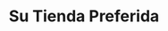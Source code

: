 ---
title: "Su Tienda Preferida"
url: /ciudad-satelite/su-tienda-preferida-avenida-alfredo-sanjines/
shop: Lebensmittel
---